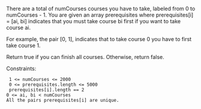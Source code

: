 There are a total of numCourses courses you have to take, labeled from 0 to numCourses - 1. You are given an array prerequisites where prerequisites[i] = [ai, bi] indicates that you must take course bi first if you want to take course ai.

For example, the pair [0, 1], indicates that to take course 0 you have to first take course 1.

Return true if you can finish all courses. Otherwise, return false.

Constraints:
```
 1 <= numCourses <= 2000
 0 <= prerequisites.length <= 5000
 prerequisites[i].length == 2
0 <= ai, bi < numCourses
All the pairs prerequisites[i] are unique.
```
